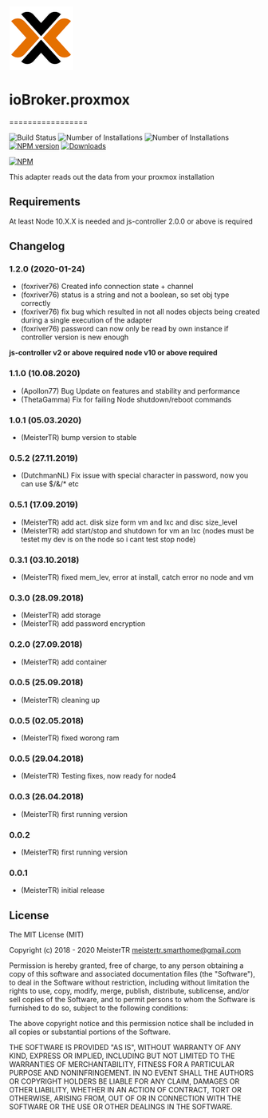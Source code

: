 ![Logo](admin/logo.png)
# ioBroker.proxmox
=================

![Build Status](https://github.com/iobroker-community-adapters/ioBroker.proxmox/workflows/Test%20and%20Release/badge.svg)
![Number of Installations](http://iobroker.live/badges/proxmox-installed.svg) ![Number of Installations](http://iobroker.live/badges/proxmox-stable.svg) [![NPM version](http://img.shields.io/npm/v/iobroker.proxmox.svg)](https://www.npmjs.com/package/iobroker.proxmox)
[![Downloads](https://img.shields.io/npm/dm/iobroker.proxmox.svg)](https://www.npmjs.com/package/iobroker.proxmox)

[![NPM](https://nodei.co/npm/iobroker.proxmox.png?downloads=true)](https://nodei.co/npm/iobroker.proxmox/)

This adapter reads out the data from your proxmox installation

## Requirements
At least Node 10.X.X is needed and js-controller 2.0.0 or above is required

## Changelog
### 1.2.0 (2020-01-24)
* (foxriver76) Created info connection state + channel
* (foxriver76) status is a string and not a boolean, so set obj type correctly
* (foxriver76) fix bug which resulted in not all nodes objects being created during a single execution of the adapter
* (foxriver76) password can now only be read by own instance if controller version is new enough

__js-controller v2  or above required__
__node v10 or above required__

### 1.1.0 (10.08.2020)
* (Apollon77) Bug Update on features and stability and performance
* (ThetaGamma) Fix for failing Node shutdown/reboot commands

### 1.0.1 (05.03.2020)
* (MeisterTR) bump version to stable

### 0.5.2 (27.11.2019)
* (DutchmanNL) Fix issue with special character in password, now you can use $/&/* etc

### 0.5.1 (17.09.2019)
* (MeisterTR) add act. disk size form vm and lxc and disc size_level
* (MeisterTR) add start/stop and shutdown for vm an lxc (nodes must be testet my dev is on the node so i cant test stop node)

### 0.3.1 (03.10.2018)
* (MeisterTR) fixed mem_lev, error at install, catch error no node and vm

### 0.3.0 (28.09.2018)
* (MeisterTR) add storage
* (MeisterTR) add password encryption

### 0.2.0 (27.09.2018)
* (MeisterTR) add container

### 0.0.5 (25.09.2018)
* (MeisterTR) cleaning up

### 0.0.5 (02.05.2018)
* (MeisterTR) fixed worong ram

### 0.0.5 (29.04.2018)
* (MeisterTR) Testing fixes, now ready for node4

### 0.0.3 (26.04.2018)
* (MeisterTR) first running version

### 0.0.2
* (MeisterTR) first running version

### 0.0.1
* (MeisterTR) initial release

## License

The MIT License (MIT)

Copyright (c) 2018 - 2020 MeisterTR <meistertr.smarthome@gmail.com>

Permission is hereby granted, free of charge, to any person obtaining a copy
of this software and associated documentation files (the "Software"), to deal
in the Software without restriction, including without limitation the rights
to use, copy, modify, merge, publish, distribute, sublicense, and/or sell
copies of the Software, and to permit persons to whom the Software is
furnished to do so, subject to the following conditions:

The above copyright notice and this permission notice shall be included in
all copies or substantial portions of the Software.

THE SOFTWARE IS PROVIDED "AS IS", WITHOUT WARRANTY OF ANY KIND, EXPRESS OR
IMPLIED, INCLUDING BUT NOT LIMITED TO THE WARRANTIES OF MERCHANTABILITY,
FITNESS FOR A PARTICULAR PURPOSE AND NONINFRINGEMENT. IN NO EVENT SHALL THE
AUTHORS OR COPYRIGHT HOLDERS BE LIABLE FOR ANY CLAIM, DAMAGES OR OTHER
LIABILITY, WHETHER IN AN ACTION OF CONTRACT, TORT OR OTHERWISE, ARISING FROM,
OUT OF OR IN CONNECTION WITH THE SOFTWARE OR THE USE OR OTHER DEALINGS IN
THE SOFTWARE.
